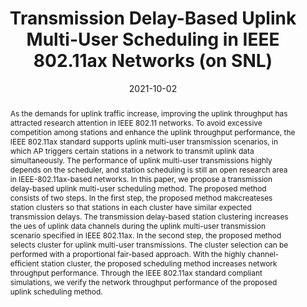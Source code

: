 ---
title: "Transmission Delay-Based Uplink Multi-User Scheduling in IEEE 802.11ax Networks (on SNL)"
collection: publications
permalink: /publication/2021-ij1
date: 2021-10-02
venue: 'Applied Sciences'
# paperurl: '/files/pdf/research/IJ1_Transmission Delay Based Uplink Multi User Scheduling in IEEE 802.11ax Networks.pdf'
pubtype: 'international_journal'
# just display our icon symbols
link: 'https://www.mdpi.com/2076-3417/11/19/9196'
# code: ' '
# github: ' '
citation: 'Yonggang Kim, Gyungmin Kim, <strong>Youngwoo Oh</strong> and Wooyeol Choi. &quot;Transmission Delay-Based Uplink Multi-User Scheduling in IEEE 802.11ax Networks.&quot; <i>Applied Sciences</i>, vol. 11, no. 19, article no. 9196, October 2021. (<u><span style="color: rgb(71, 173, 216);">Status: Published: 2021.10.02., ISSN: 2076-3417., IF: 2.838 / JCR 2021.</span></u>)'
excerpt_separator: ""
abstract: As the demands for uplink traffic increase, improving the uplink throughput has attracted research attention in IEEE 802.11 networks. To avoid excessive competition among stations and enhance the uplink throughput performance, the IEEE 802.11ax standard supports uplink multi-user transmission scenarios, in which AP triggers certain stations in a network to transmit uplink data simultaneously. The performance of uplink multi-user transmissions highly depends on the scheduler, and station scheduling is still an open research area in IEEE-802.11ax-based networks. In this paper, we propose a transmission delay-based uplink multi-user scheduling method. The proposed method consists of two steps. In the first step, the proposed method makcreateses station clusters so that stations in each cluster have similar expected transmission delays. The transmission delay-based station clustering increases the ues of uplink data channels during the uplink multi-user transmission scenario specified in IEEE 802.11ax. In the second step, the proposed method selects cluster for uplink multi-user transmissions. The cluster selection can be performed with a proportional fair-based approach. With the highly channel-efficient station cluster, the proposed scheduling method increases network throughput performance. Through the IEEE 802.11ax standard compliant simulations, we verify the network throughput performance of the proposed uplink scheduling method.
---